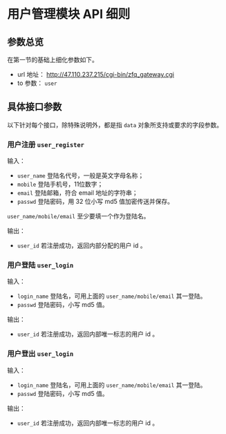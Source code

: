 # 用户管理模块 API 细则

## 参数总览

在第一节的基础上细化参数如下。

* url 地址： http://47.110.237.215/cgi-bin/zfq_gateway.cgi
* to 参数： `user`

## 具体接口参数

以下针对每个接口，除特殊说明外，都是指 `data` 对象所支持或要求的字段参数。

### 用户注册 `user_register`

输入：

* `user_name` 登陆名代号，一般是英文字母名称；
* `mobile` 登陆手机号，11位数字；
* `email` 登陆邮箱，符合 email 地址的字符串；
* `passwd` 登陆密码，用 32 位小写 md5 值加密传送并保存。

`user_name/mobile/email` 至少要填一个作为登陆名。

输出：

* `user_id` 若注册成功，返回内部分配的用户 id 。

### 用户登陆 `user_login`

输入：

* `login_name` 登陆名，可用上面的 `user_name/mobile/email` 其一登陆。
* `passwd` 登陆密码，小写 md5 值。

输出：

* `user_id` 若注册成功，返回内部唯一标志的用户 id 。

### 用户登出 `user_login`

输入：

* `login_name` 登陆名，可用上面的 `user_name/mobile/email` 其一登陆。
* `passwd` 登陆密码，小写 md5 值。

输出：

* `user_id` 若注册成功，返回内部唯一标志的用户 id 。
